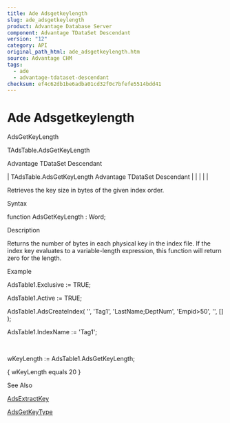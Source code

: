 ```yaml
---
title: Ade Adsgetkeylength
slug: ade_adsgetkeylength
product: Advantage Database Server
component: Advantage TDataSet Descendant
version: "12"
category: API
original_path_html: ade_adsgetkeylength.htm
source: Advantage CHM
tags:
  - ade
  - advantage-tdataset-descendant
checksum: ef4c62db1be6adba01cd32f0c7bfefe5514bdd41
---
```


# Ade Adsgetkeylength

AdsGetKeyLength

TAdsTable.AdsGetKeyLength

Advantage TDataSet Descendant

| TAdsTable.AdsGetKeyLength  Advantage TDataSet Descendant |  |  |  |  |

Retrieves the key size in bytes of the given index order.

Syntax

function AdsGetKeyLength : Word;

Description

Returns the number of bytes in each physical key in the index file. If the index key evaluates to a variable-length expression, this function will return zero for the length.

Example

AdsTable1.Exclusive := TRUE;

AdsTable1.Active := TRUE;

AdsTable1.AdsCreateIndex( '', 'Tag1', 'LastName;DeptNum', 'Empid>50', '', [] );

AdsTable1.IndexName := 'Tag1';

 

wKeyLength := AdsTable1.AdsGetKeyLength;

{ wKeyLength equals 20 }

See Also

[AdsExtractKey](ade_adsextractkey.md)

[AdsGetKeyType](ade_adsgetkeytype.md)
